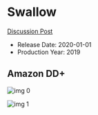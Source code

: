# Swallow

[Discussion Post](https://www.avsforum.com/threads/bass-eq-for-filtered-movies.2995212/post-59535990)

* Release Date: 2020-01-01
* Production Year: 2019

## Amazon DD+

![img 0](https://i.imgur.com/pikD0aQ.jpg)

![img 1](https://i.imgur.com/mejtpTU.png)


